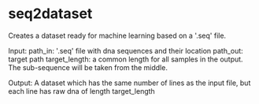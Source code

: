 # seq2dataset
Creates a dataset ready for machine learning based on a '.seq' file.

Input:
    path_in: '.seq' file with dna sequences and their location
    path_out: target path
    target_length: a common length for all samples in the output. The sub-sequence will be taken from the middle.

Output: A dataset which has the same number of lines as the input file, but each line has raw dna of length target_length
